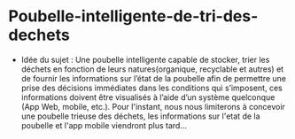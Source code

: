 # Poubelle-intelligente-de-tri-des-dechets

-	Idée du sujet :
Une poubelle intelligente capable de stocker, trier les déchets en fonction de leurs natures(organique, recyclable et autres) et de fournir les informations sur l’état de la poubelle afin de permettre une prise des décisions immédiates dans les conditions qui s’imposent, ces informations doivent être visualisés à l’aide d’un système quelconque (App Web, mobile, etc.). Pour l'instant, nous nous limiterons à concevoir une poubelle trieuse des déchets, les informations sur l'etat de la poubelle et l'app mobile viendront plus tard...
